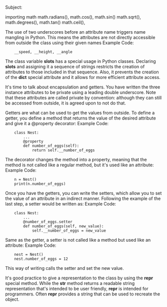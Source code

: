 Subject:

importing math
math.radians(), math.cos(), math.sin()
math.sqrt(), math.degrees(), math.tan()
math.ceil(), 

The use of two underscores before an attribute name triggers name mangling in Python. 
This means the attributes are not directly accessible from outside the class using their given names
Example Code:
```
    __speed, __height, __angle
```

The class variable __slots__ has a special usage in Python classes. 
Declaring __slots__ and assigning it a sequence of strings restricts the creation of attributes to those included in that sequence. 
Also, it prevents the creation of the __dict__ special attribute and it allows for more efficient attribute access.


It's time to talk about encapsulation and getters. 
You have written the three instance attributes to be private using a leading double underscore. 
Note that these attributes are called private by convention: although they can still be accessed from outside, it is agreed upon to not do that.

Getters are what can be used to get the values from outside. 
To define a getter, you define a method that returns the value of the desired attribute and give it a @property decorator:
Example Code:
```
    class Nest:
        ...
        @property
        def number_of_eggs(self):
            return self.__number_of_eggs
```

The decorator changes the method into a property, meaning that the method is not called like a regular method, but it's used like an attribute:
Example Code:
```
    n = Nest()
    print(n.number_of_eggs)
```


Once you have the getters, you can write the setters, which allow you to set the value of an attribute in an indirect manner. 
Following the example of the last step, a setter would be written as:
Example Code:
```
    class Nest:
        ...
        @number_of_eggs.setter
        def number_of_eggs(self, new_value):
            self.__number_of_eggs = new_value
```

Same as the getter, a setter is not called like a method but used like an attribute:
Example Code:
```
    nest = Nest()
    nest.number_of_eggs = 12
```
This way of writing calls the setter and set the new value.


It's good practice to give a representation to the class by using the __repr__ special method. 
While the __str__ method returns a readable string representation that's intended to be user friendly, __repr__ is intended for programmers. 
Often __repr__ provides a string that can be used to recreate the object.

